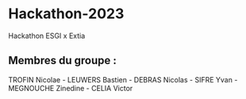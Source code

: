# Hackathon-2023

Hackathon ESGI x Extia 

## Membres du groupe : 

TROFIN Nicolae - LEUWERS Bastien - DEBRAS Nicolas - SIFRE Yvan - MEGNOUCHE Zinedine - CELIA Victor
